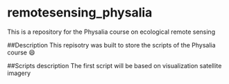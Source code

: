 # remotesensing_physalia
This is a repository for the Physalia course on ecological remote sensing 

##Description
This repisotry was built to store the scripts of the Physalia course 😄

##Scripts description
The first script will be based on visualization satellite imagery
